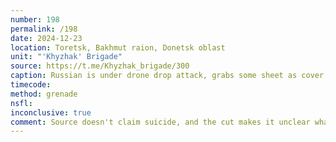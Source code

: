```yaml
---
number: 198
permalink: /198
date: 2024-12-23
location: Toretsk, Bakhmut raion, Donetsk oblast
unit: "'Khyzhak' Brigade"
source: https://t.me/Khyzhak_brigade/300
caption: Russian is under drone drop attack, grabs some sheet as cover and crawls under pine tree, receives another hit. Few moments after something explodes under the sheet throwing both the sheet and his helmet off
timecode: 
method: grenade
nsfl: 
inconclusive: true
comment: Source doesn't claim suicide, and the cut makes it unclear what caused the explosion, exactly.
---
```

<script async src="https://telegram.org/js/telegram-widget.js?22" data-telegram-post="Khyzhak_brigade/300" data-width="100%" data-userpic="false"></script>